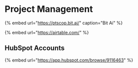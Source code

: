 # Project Management

{% embed url="https://ptscop.bit.ai/" caption="Bit Ai" %}

{% embed url="https://airtable.com/" %}

## HubSpot Accounts

{% embed url="https://app.hubspot.com/browse/9116463" %}



